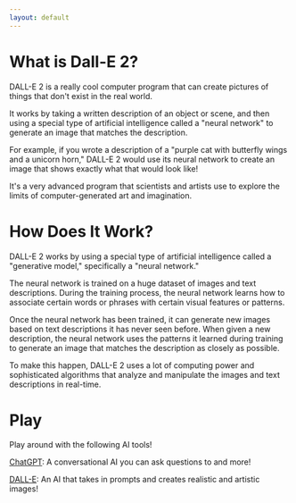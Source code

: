 ```yaml
---
layout: default
---
```


# What is Dall-E 2? 

DALL-E 2 is a really cool computer program that can create pictures of things that don't exist in the real world.

It works by taking a written description of an object or scene, and then using a special type of artificial intelligence called a "neural network" to generate an image that matches the description.

For example, if you wrote a description of a "purple cat with butterfly wings and a unicorn horn," DALL-E 2 would use its neural network to create an image that shows exactly what that would look like!

It's a very advanced program that scientists and artists use to explore the limits of computer-generated art and imagination.


# How Does It Work?

DALL-E 2 works by using a special type of artificial intelligence called a "generative model," specifically a "neural network."

The neural network is trained on a huge dataset of images and text descriptions. During the training process, the neural network learns how to associate certain words or phrases with certain visual features or patterns.

Once the neural network has been trained, it can generate new images based on text descriptions it has never seen before. When given a new description, the neural network uses the patterns it learned during training to generate an image that matches the description as closely as possible.

To make this happen, DALL-E 2 uses a lot of computing power and sophisticated algorithms that analyze and manipulate the images and text descriptions in real-time.


# Play 

Play around with the following AI tools!

[ChatGPT](https://openai.com/blog/chatgpt): A conversational AI you can ask questions to and more!

[DALL-E](https://openai.com/product/dall-e-2): An AI that takes in prompts and creates realistic and artistic images!
